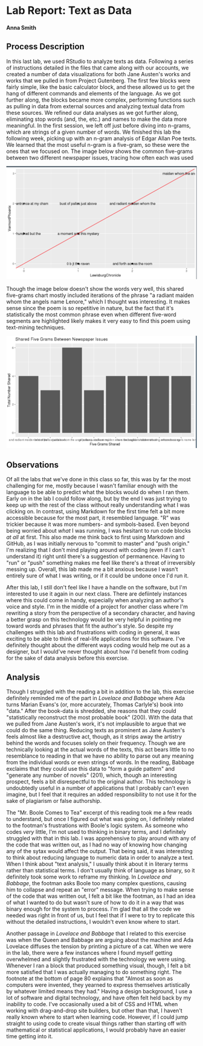# Lab Report: Text as Data

#### Anna Smith

## Process Description

In this last lab, we used RStudio to analyze texts as data. Following a series of instructions detailed in the files that came along with our accounts, we created a number of data visualizations for both Jane Austen's works and works that we pulled in from Project Gutenberg. The first few blocks were fairly simple, like the basic calculator block, and these allowed us to get the hang of different commands and elements of the language. As we got further along, the blocks became more complex, performing functions such as pulling in data from external sources and analyzing textual data from these sources. We refined our data analyses as we got further along, eliminating stop words (and, the, etc.) and names to make the data more meaningful. In the first session, we left off just before diving into n-grams, which are strings of a given number of words. We finished this lab the following week, picking up with an n-gram analysis of Edgar Allan Poe texts. We learned that the most useful n-gram is a five-gram, so these were the ones that we focused on. The image below shows the common five-grams between two different newspaper issues, tracing how often each was used

![N-Grams Graph](/images/NGrams.png/)

Though the image below doesn't show the words very well, this shared five-grams chart mostly included iterations of the phrase "a radiant maiden whom the angels name Lenore," which I thought was interesting. It makes sense since the poem is so repetitive in nature, but the fact that it's statistically the most common phrase even when different five-word segments are highlighted likely makes it very easy to find this poem using text-mining techniques. 

![Shared N-Grams Graph](/images/SharedNGrams.png/)

## Observations

Of all the labs that we've done in this class so far, this was by far the most challenging for me, mostly because I wasn't familiar enough with the language to be able to predict what the blocks would do when I ran them. Early on in the lab I could follow along, but by the end I was just trying to keep up with the rest of the class without really understanding what I was clicking on. In contrast, using Markdown for the first time felt a bit more accessible because for the most part, it resembled language. "R" was trickier because it was more numbers- and symbols-based. Even beyond being worried about _what_ I was running, I was hesitant to run code blocks _at all_ at first. This also made me think back to first using Markdown and GitHub, as I was initially nervous to "commit to master" and "push origin." I'm realizing that I don't mind playing around with coding (even if I can't understand it) right until there's a suggestion of permanence. Having to "run" or "push" something makes me feel like there's a threat of irreversibly messing up. Overall, this lab made me a bit anxious because I wasn't entirely sure of what I was writing, or if it could be undone once I'd run it.

After this lab, I still don't feel like I have a handle on the software, but I'm interested to use it again in our next class. There are defiintely instances where this could come in handy, especially when analyzing an author's voice and style. I'm in the middle of a project for another class where I'm rewriting a story from the perspective of a secondary character, and having a better grasp on this technology would be very helpful in pointing me toward words and phrases that fit the author's style. So despite my challenges with this lab and frustrations with coding in general, it was exciting to be able to think of real-life applications for this software. I've definitely thought about the different ways coding would help me out as a designer, but I would've never thought about how I'd benefit from coding for the sake of data analysis before this exercise. 

## Analysis

Though I struggled with the reading a bit in addition to the lab, this exercise definitely reminded me of the part in _Lovelace and Babbage_ where Ada turns Marian Evans's (or, more accurately, Thomas Carlyle's) book into "data." After the book-data is shredded, she reasons that they could "statistically reconstruct the most probable book" (200). With the data that we pulled from Jane Austen's work, it's not implausible to argue that we could do the same thing. Reducing texts as prominent as Jane Austen's feels almost like a destructive act, though, as it strips away the artistry behind the words and focuses solely on their frequency. Though we are technically looking at the actual words of the texts, this act bears little to no resemblance to reading in that we have no ability to parse out any meaning from the individual words or even strings of words. In the reading, Babbage exclaims that they could use this data to "form a guide pattern" and "generate any number of novels" (201), which, though an interesting prospect, feels a bit disrespectful to the original author. This technology is undoubtedly useful in a number of applications that I probably can't even imagine, but I feel that it requires an added responsibility to not use it for the sake of plagiarism or false authorship. 

The "Mr. Boole Comes to Tea" excerpt of this reading took me a few reads to understand, but once I figured out what was going on, I definitely related to the footman's frustrations with Boole's logic system. As someone who codes _very_ little, I'm not used to thinking in binary terms, and I definitely struggled with that in this lab. I was apprehensive to play around with any of the code that was written out, as I had no way of knowing how changing any of the sytax would affect the output. That being said, it was interesting to think about reducing language to numeric data in order to analyze a text. When I think about "text analysis," I usually think about it in literary terms rather than statistical terms. I don't usually think of language as binary, so it definitely took some work to reframe my thinking. In _Lovelace and Babbage_, the footman asks Boole too many complex questions, causing him to collapse and repeat an "error" message. When trying to make sense of the code that was written out, I felt a bit like the footman, as I had an idea of what I wanted to do but wasn't sure of how to do it in a way that was binary enough for the system to process. I'm glad that all the code we needed was right in front of us, but I feel that if I were to try to replicate this without the detailed instructions, I wouldn't even know where to start.

Another passage in _Lovelace and Babbage_ that I related to this exercise was when the Queen and Babbage are arguing about the machine and Ada Lovelace diffuses the tension by printing a picture of a cat. When we were in the lab, there were a few instances where I found myself getting overwhelmed and slightly frustrated with the technology we were using. Whenever I ran a block that produced something visual, though, I felt a bit more satisfied that I was actually managing to do something right. The footnote at the bottom of page 80 explains that "Almost as soon as computers were invented, they yearned to express themselves artistically by whatever limited means they had."  Having a design background, I use a lot of software and digital technology, and have often felt held back by my inability to code. I've occasionally used a bit of CSS and HTML when working with drag-and-drop site builders, but other than that, I haven't really known where to start when learning code. However, if I could jump straight to using code to create visual things rather than starting off with mathematical or statistical applications, I would probably have an easier time getting into it. 